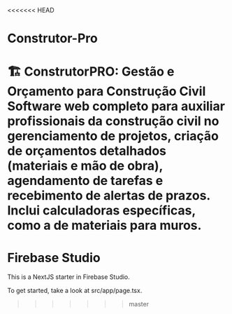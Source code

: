 <<<<<<< HEAD
# Construtor-Pro
🏗️ **ConstrutorPRO: Gestão e Orçamento para Construção Civil**  Software web completo para auxiliar profissionais da construção civil no gerenciamento de projetos, criação de orçamentos detalhados (materiais e mão de obra), agendamento de tarefas e recebimento de alertas de prazos. Inclui calculadoras específicas, como a de materiais para muros. 
=======
# Firebase Studio

This is a NextJS starter in Firebase Studio.

To get started, take a look at src/app/page.tsx.
>>>>>>> master

